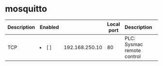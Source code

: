 # mosquitto


| Description | Enabled       |                | Local port | Description                |            |
| ----------- | ------------- | -------------- | ---------- | -------------------------- | ---------- |
| TCP         | <li>[ ] </li> | 192.168.250.10 | 80         | PLC: Sysmac remote control |            |
